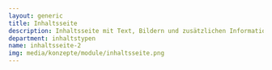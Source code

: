 ```yaml
---
layout: generic
title: Inhaltsseite
description: Inhaltsseite mit Text, Bildern und zusätzlichen Informationen in der rechten Spalte.
department: inhaltstypen
name: inhaltsseite-2
img: media/konzepte/module/inhaltsseite.png
---
```


